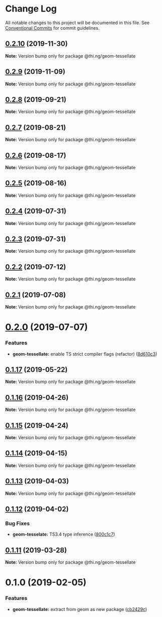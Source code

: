 # Change Log

All notable changes to this project will be documented in this file.
See [Conventional Commits](https://conventionalcommits.org) for commit guidelines.

## [0.2.10](https://github.com/thi-ng/umbrella/compare/@thi.ng/geom-tessellate@0.2.9...@thi.ng/geom-tessellate@0.2.10) (2019-11-30)

**Note:** Version bump only for package @thi.ng/geom-tessellate





## [0.2.9](https://github.com/thi-ng/umbrella/compare/@thi.ng/geom-tessellate@0.2.8...@thi.ng/geom-tessellate@0.2.9) (2019-11-09)

**Note:** Version bump only for package @thi.ng/geom-tessellate





## [0.2.8](https://github.com/thi-ng/umbrella/compare/@thi.ng/geom-tessellate@0.2.7...@thi.ng/geom-tessellate@0.2.8) (2019-09-21)

**Note:** Version bump only for package @thi.ng/geom-tessellate





## [0.2.7](https://github.com/thi-ng/umbrella/compare/@thi.ng/geom-tessellate@0.2.6...@thi.ng/geom-tessellate@0.2.7) (2019-08-21)

**Note:** Version bump only for package @thi.ng/geom-tessellate





## [0.2.6](https://github.com/thi-ng/umbrella/compare/@thi.ng/geom-tessellate@0.2.5...@thi.ng/geom-tessellate@0.2.6) (2019-08-17)

**Note:** Version bump only for package @thi.ng/geom-tessellate





## [0.2.5](https://github.com/thi-ng/umbrella/compare/@thi.ng/geom-tessellate@0.2.4...@thi.ng/geom-tessellate@0.2.5) (2019-08-16)

**Note:** Version bump only for package @thi.ng/geom-tessellate





## [0.2.4](https://github.com/thi-ng/umbrella/compare/@thi.ng/geom-tessellate@0.2.3...@thi.ng/geom-tessellate@0.2.4) (2019-07-31)

**Note:** Version bump only for package @thi.ng/geom-tessellate





## [0.2.3](https://github.com/thi-ng/umbrella/compare/@thi.ng/geom-tessellate@0.2.2...@thi.ng/geom-tessellate@0.2.3) (2019-07-31)

**Note:** Version bump only for package @thi.ng/geom-tessellate





## [0.2.2](https://github.com/thi-ng/umbrella/compare/@thi.ng/geom-tessellate@0.2.1...@thi.ng/geom-tessellate@0.2.2) (2019-07-12)

**Note:** Version bump only for package @thi.ng/geom-tessellate





## [0.2.1](https://github.com/thi-ng/umbrella/compare/@thi.ng/geom-tessellate@0.2.0...@thi.ng/geom-tessellate@0.2.1) (2019-07-08)

**Note:** Version bump only for package @thi.ng/geom-tessellate





# [0.2.0](https://github.com/thi-ng/umbrella/compare/@thi.ng/geom-tessellate@0.1.17...@thi.ng/geom-tessellate@0.2.0) (2019-07-07)


### Features

* **geom-tessellate:** enable TS strict compiler flags (refactor) ([8d610c3](https://github.com/thi-ng/umbrella/commit/8d610c3))





## [0.1.17](https://github.com/thi-ng/umbrella/compare/@thi.ng/geom-tessellate@0.1.16...@thi.ng/geom-tessellate@0.1.17) (2019-05-22)

**Note:** Version bump only for package @thi.ng/geom-tessellate





## [0.1.16](https://github.com/thi-ng/umbrella/compare/@thi.ng/geom-tessellate@0.1.15...@thi.ng/geom-tessellate@0.1.16) (2019-04-26)

**Note:** Version bump only for package @thi.ng/geom-tessellate





## [0.1.15](https://github.com/thi-ng/umbrella/compare/@thi.ng/geom-tessellate@0.1.14...@thi.ng/geom-tessellate@0.1.15) (2019-04-24)

**Note:** Version bump only for package @thi.ng/geom-tessellate





## [0.1.14](https://github.com/thi-ng/umbrella/compare/@thi.ng/geom-tessellate@0.1.13...@thi.ng/geom-tessellate@0.1.14) (2019-04-15)

**Note:** Version bump only for package @thi.ng/geom-tessellate





## [0.1.13](https://github.com/thi-ng/umbrella/compare/@thi.ng/geom-tessellate@0.1.12...@thi.ng/geom-tessellate@0.1.13) (2019-04-03)

**Note:** Version bump only for package @thi.ng/geom-tessellate





## [0.1.12](https://github.com/thi-ng/umbrella/compare/@thi.ng/geom-tessellate@0.1.11...@thi.ng/geom-tessellate@0.1.12) (2019-04-02)


### Bug Fixes

* **geom-tesselate:** TS3.4 type inference ([800c1c7](https://github.com/thi-ng/umbrella/commit/800c1c7))





## [0.1.11](https://github.com/thi-ng/umbrella/compare/@thi.ng/geom-tessellate@0.1.10...@thi.ng/geom-tessellate@0.1.11) (2019-03-28)

**Note:** Version bump only for package @thi.ng/geom-tessellate







# 0.1.0 (2019-02-05)


### Features

* **geom-tessellate:** extract from geom as new package ([cb2429c](https://github.com/thi-ng/umbrella/commit/cb2429c))
